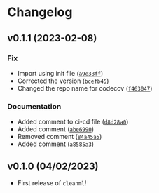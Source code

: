 # Changelog

<!--next-version-placeholder-->

## v0.1.1 (2023-02-08)
### Fix
* Import using init file ([`a9e38ff`](https://github.com/advaitha/cleanml/commit/a9e38ff7d643c581901c3957cf818f6a630e1ed1))
* Corrected the version ([`bcefb45`](https://github.com/advaitha/cleanml/commit/bcefb45e38a1d34db4d2518a74c33393872c41ab))
* Changed the repo name for codecov ([`f463047`](https://github.com/advaitha/cleanml/commit/f463047d13779076b672f9472456126f3e367c0b))

### Documentation
* Added comment to ci-cd file ([`d8d28a0`](https://github.com/advaitha/cleanml/commit/d8d28a0c0d17786f31c11b84be89530a503f0fcc))
* Added comment ([`abe6990`](https://github.com/advaitha/cleanml/commit/abe6990d0b73afd763374abdc36a292f7a39d4e5))
* Removed comment ([`84a45a5`](https://github.com/advaitha/cleanml/commit/84a45a56ca748ae056262a5671411da3374e531a))
* Added comment ([`a8585a3`](https://github.com/advaitha/cleanml/commit/a8585a364c055420e25eb2d868da4705ded9bacb))

## v0.1.0 (04/02/2023)

- First release of `cleanml`!